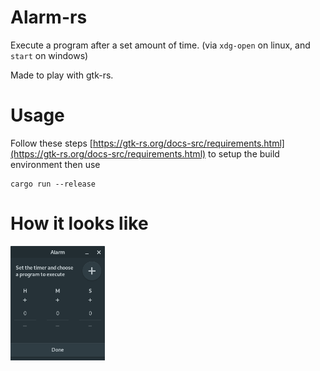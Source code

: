 # Alarm-rs

Execute a program after a set amount of time. (via `xdg-open` on linux, and `start` on windows)

Made to play with gtk-rs.

# Usage 

Follow these steps [https://gtk-rs.org/docs-src/requirements.html](https://gtk-rs.org/docs-src/requirements.html) to setup the build environment then use

```console
cargo run --release
```

# How it looks like
<img src="./alarm.png" width="30%" height="30%">

